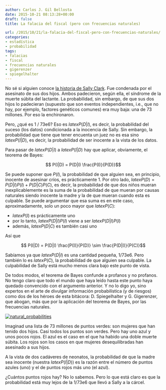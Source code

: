 ```yaml
---
author: Carlos J. Gil Bellosta
date: 2015-10-21 08:13:28+00:00
draft: false
title: La falacia del fiscal (pero con frecuencias naturales)

url: /2015/10/21/la-falacia-del-fiscal-pero-con-frecuencias-naturales/
categories:
- estadística
- probabilidad
tags:
- falacias
- fiscal
- frecuencias naturales
- gigerenzer
- spiegelhalter
---
```


No sé si alguien conoce [la historia de Sally Clark](https://en.wikipedia.org/wiki/Sally_Clark). Fue condenada por el asesinato de sus dos hijos. Ambos padecieron, según ella, el síndrome de la muerte súbita del lactante. La probabilidad, sin embargo, de que sus dos hijos lo padecieran (supuesto que son eventos independientes, i.e., que no hay, por ejemplo, factores genéticos comunes) era muy baja: una de 73 millones. Por eso la enchironaron.

Pero, ¿qué es 1 / 73e6? Eso es $latex P(D|I)$, es decir, la probabilidad del suceso (los datos) condicionada a la inocencia de Sally. Sin embargo, la probabilidad que tiene que tener encuenta un juez no es esa sino $latex P(I|D)$, es decir, la probabilidad de ser inocente a la vista de los datos.

Para pasar de $latex P(D|I)$ a $latex P(I|D)$ hay que aplicar, obviamente, el teorema de Bayes:

$$ P(I|D) = P(D|I) \frac{P(I)}{P(D)}$$

Se puede suponer que $P(I)$, la probabilidad de que alguien sea, en principio, inocente de asesinar críos, es prácticamente 1. Por otro lado, $latex P(D) = P(D|I) P(I) + P(D|C) P(C)$, es decir, la probabilidad de que dos niños mueran inexplicablemente es la suma de la probabilidad de que mueran por causas naturales siendo inocente la madre y la de que mueran cuando esta es culpable. Se puede argumentar que esa suma es en este caso, aproximadamente, solo un poco mayor que $latex P(C)$:

* $latex P(I)$ es prácticamente uno
* por lo tanto, $latex P(D|I) P(I)$ viene a ser $latex P(D|I) P(I)$
* además, $latex P(D|C)$ es también casi uno

Así que

$$ P(I|D) = P(D|I) \frac{P(I)}{P(D)} \sim \frac{P(D|I)}{P(C)}$$

Sabíamos ya que $latex P(D|I)$ es una cantidad pequeña, 1/73e6. Pero también lo es $latex P(C)$, la probabilidad de que alguien sea culpable. La culpabilidad de Sally está mucho menos clara bajo este punto de vista.

De todos modos, el teorema de Bayes confunde a profanos y no profanos. No tengo claro que todo el mundo que haya leído hasta este punto haya quedado convencido con el argumento anterior. Y no lo digo yo, sino expertos en el arte de divulgar información probabilística (y de riesgos) como dos de los héroes de esta bitácora: D. Spiegelhalter y G. Gigerenzer, que abogan, más que por la aplicación del teorema de Bayes, por las frecuencias naturales.

[![natural_probabilities](/wp-uploads/2015/10/natural_probabilities.png#center)
](/wp-uploads/2015/10/natural_probabilities.png#center)

Imaginad una lista de 73 millones de puntos verdes: son mujeres que han tenido dos hijos. Casi todos los puntos son verdes. Pero hay uno azul y unos pocos rojos. El azul es el caso en el que ha habido una doble muerte súbita. Los rojos son los casos en que mujeres desequilibradas han asesinado a sus hijos.

A la vista de dos cadáveres de neonatos, la probabilidad de que la madre sea inocente (nuestra $latex P(I|D)$) es la razón entre el número de puntos azules (uno) y el de puntos rojos más uno (el azul).

¿Cuántos puntos rojos hay? No lo sabemos. Pero lo que está claro es que la probabilidad está muy lejos de la 1/73e6 que llevó a Sally a la cárcel.
